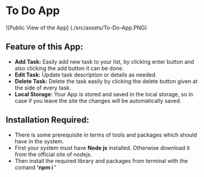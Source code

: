 
<h1>To Do App</h1>

![Public View of the App] (./src/assets/To-Do-App.PNG)

## Feature of this App:
- **Add Task:** Easily add new task to your list, by clicking enter button and also clicking the add button it can be done.
- **Edit Task:** Update task description or details as needed.
- **Delete Task:** Delete the task easily by clicking the delete button given at the side of every task.
- **Local Storage:** Your App is stored and saved in the local storage, so in case if you leave the site the changes will be automatically saved.

## Installation Required:
- There is some prerequisite in terms of tools and packages which should have in the system.
- First your system must have **Node js** installed. Otherwise download it from the official site of nodejs.
- Then install the required library and packages from terminal with the comand **'npm i <name of package>'**


